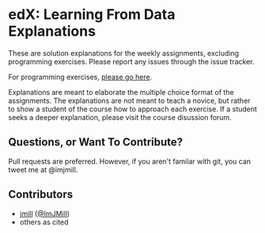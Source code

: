 edX: Learning From Data Explanations
=====================================
These are solution explanations for the weekly assignments, excluding programming exercises. Please report any issues through the issue tracker.

For programming exercises, [please go here](https://github.com/kirbs-/edX-Learning-From-Data-Solutions).

Explanations are meant to elaborate the multiple choice format of the assignments. The explanations are not meant to teach a novice, but rather to show a student of the course how to approach each exercise. If a student seeks a deeper explanation, please visit the course disussion forum.

Questions, or Want To Contribute?
-----------------------------
Pull requests are preferred. However, if you aren't familar with git, you can tweet me at @imjmill.

Contributors
-----------
* [jmill](http://jmillville.com) ([@ImJMill](https://twitter.com/imjmill))
* others as cited